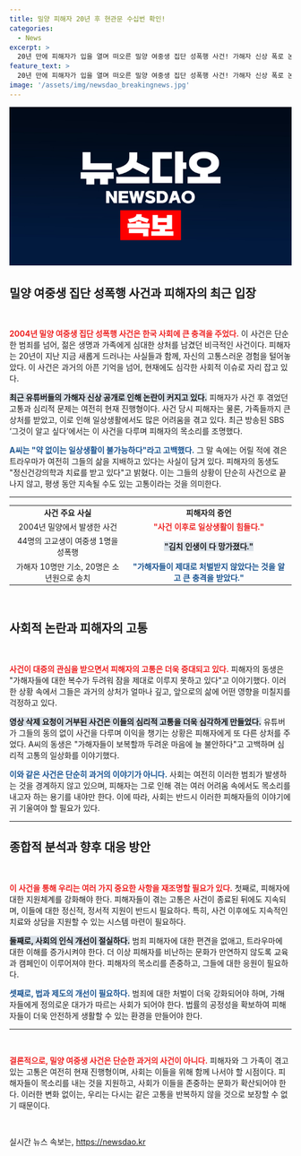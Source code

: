 ```yaml
---
title: 밀양 피해자 20년 후 현관문 수십번 확인!
categories:
  - News
excerpt: >
  20년 만에 피해자가 입을 열며 떠오른 밀양 여중생 집단 성폭행 사건! 가해자 신상 폭로 논란 속, 피해자의 끔찍한 고통과 유튜버의 무책임한 대응이 눈길을 끌고 있습니다. 진실을 마주한 A씨의 이야기, 과연 어떻게 흘러갈까?
feature_text: >
  20년 만에 피해자가 입을 열며 떠오른 밀양 여중생 집단 성폭행 사건! 가해자 신상 폭로 논란 속, 피해자의 끔찍한 고통과 유튜버의 무책임한 대응이 눈길을 끌고 있습니다. 진실을 마주한 A씨의 이야기, 과연 어떻게 흘러갈까?
image: '/assets/img/newsdao_breakingnews.jpg'
---
```


<p><img src="/assets/img/newsdao_breakingnews.jpg" alt="pcversion 속보" /></p>

<h2 data-ke-size="size26">밀양 여중생 집단 성폭행 사건과 피해자의 최근 입장</h2>

<p data-ke-size="size16">&nbsp;</p>

<p data-ke-size="size16"><b><span style="color: #ee2323;">2004년 밀양 여중생 집단 성폭행 사건은 한국 사회에 큰 충격을 주었다.</span></b> 이 사건은 단순한 범죄를 넘어, 젊은 생명과 가족에게 심대한 상처를 남겼던 비극적인 사건이다. 피해자는 20년이 지난 지금 새롭게 드러나는 사실들과 함께, 자신의 고통스러운 경험을 털어놓았다. 이 사건은 과거의 아픈 기억을 넘어, 현재에도 심각한 사회적 이슈로 자리 잡고 있다.</p>

<p data-ke-size="size16"><b><span style="background-color: #21538527;">최근 유튜버들의 가해자 신상 공개로 인해 논란이 커지고 있다.</span></b> 피해자가 사건 후 겪었던 고통과 심리적 문제는 여전히 현재 진행형이다. 사건 당시 피해자는 물론, 가족들까지 큰 상처를 받았고, 이로 인해 일상생활에서도 많은 어려움을 겪고 있다. 최근 방송된 SBS ‘그것이 알고 싶다’에서는 이 사건을 다루며 피해자의 목소리를 조명했다.</p>

<p data-ke-size="size16"><b><span style="color: #1a5490;">A씨는 "약 없이는 일상생활이 불가능하다"라고 고백했다.</span></b> 그 말 속에는 어릴 적에 겪은 트라우마가 여전히 그들의 삶을 지배하고 있다는 사실이 담겨 있다. 피해자의 동생도 "정신건강의학과 치료를 받고 있다"고 밝혔다. 이는 그들의 상황이 단순히 사건으로 끝나지 않고, 평생 동안 지속될 수도 있는 고통이라는 것을 의미한다.</p>

<hr>

<table style="width: 100%;">
  <tr>
    <td style="text-align: center; height: 17px;"><b>사건 주요 사실</b></td>
    <td style="text-align: center; height: 17px;"><b>피해자의 증언</b></td>
  </tr>
  <tr>
    <td style="text-align: center; height: 17px;">2004년 밀양에서 발생한 사건</td>
    <td style="text-align: center; height: 17px;"><b><span style="color: #ee2323;">"사건 이후로 일상생활이 힘들다."</span></b></td>
  </tr>
  <tr>
    <td style="text-align: center; height: 17px;">44명의 고교생이 여중생 1명을 성폭행</td>
    <td style="text-align: center; height: 17px;"><b><span style="background-color: #21538527;">"김치 인생이 다 망가졌다."</span></b></td>
  </tr>
  <tr>
    <td style="text-align: center; height: 17px;">가해자 10명만 기소, 20명은 소년원으로 송치</td>
    <td style="text-align: center; height: 17px;"><b><span style="color: #1a5490;">"가해자들이 제대로 처벌받지 않았다는 것을 알고 큰 충격을 받았다."</span></b></td>
  </tr>
</table>

<p data-ke-size="size16">&nbsp;</p>

<h2 data-ke-size="size26">사회적 논란과 피해자의 고통</h2>

<p data-ke-size="size16">&nbsp;</p>

<p data-ke-size="size16"><b><span style="color: #ee2323;">사건이 대중의 관심을 받으면서 피해자의 고통은 더욱 증대되고 있다.</span></b> 피해자의 동생은 "가해자들에 대한 복수가 두려워 잠을 제대로 이루지 못하고 있다"고 이야기했다. 이러한 상황 속에서 그들은 과거의 상처가 얼마나 깊고, 앞으로의 삶에 어떤 영향을 미칠지를 걱정하고 있다.</p>

<p data-ke-size="size16"><b><span style="background-color: #21538527;">영상 삭제 요청이 거부된 사건은 이들의 심리적 고통을 더욱 심각하게 만들었다.</span></b> 유튜버가 그들의 동의 없이 사건을 다루며 이익을 챙기는 상황은 피해자에게 또 다른 상처를 주었다. A씨의 동생은 "가해자들이 보복할까 두려운 마음에 늘 불안하다"고 고백하며 심리적 고통의 일상화를 이야기했다.</p>

<p data-ke-size="size16"><b><span style="color: #1a5490;">이와 같은 사건은 단순히 과거의 이야기가 아니다.</span></b> 사회는 여전히 이러한 범죄가 발생하는 것을 경계하지 않고 있으며, 피해자는 그로 인해 겪는 여러 어려움 속에서도 목소리를 내고자 하는 용기를 내야만 한다. 이에 따라, 사회는 반드시 이러한 피해자들의 이야기에 귀 기울여야 할 필요가 있다.</p>

<hr>

<h2 data-ke-size="size26">종합적 분석과 향후 대응 방안</h2>

<p data-ke-size="size16">&nbsp;</p>

<p data-ke-size="size16"><b><span style="color: #ee2323;">이 사건을 통해 우리는 여러 가지 중요한 사항을 재조명할 필요가 있다.</span></b> 첫째로, 피해자에 대한 지원체계를 강화해야 한다. 피해자들이 겪는 고통은 사건이 종료된 뒤에도 지속되며, 이들에 대한 정신적, 정서적 지원이 반드시 필요하다. 특히, 사건 이후에도 지속적인 치료와 상담을 지원할 수 있는 시스템 마련이 필요하다.</p>

<p data-ke-size="size16"><b><span style="background-color: #21538527;">둘째로, 사회의 인식 개선이 절실하다.</span></b> 범죄 피해자에 대한 편견을 없애고, 트라우마에 대한 이해를 증가시켜야 한다. 더 이상 피해자를 비난하는 문화가 만연하지 않도록 교육과 캠페인이 이루어져야 한다. 피해자의 목소리를 존중하고, 그들에 대한 응원이 필요하다.</p>

<p data-ke-size="size16"><b><span style="color: #1a5490;">셋째로, 법과 제도의 개선이 필요하다.</span></b> 범죄에 대한 처벌이 더욱 강화되어야 하며, 가해자들에게 정의로운 대가가 따르는 사회가 되어야 한다. 법률의 공정성을 확보하여 피해자들이 더욱 안전하게 생활할 수 있는 환경을 만들어야 한다.</p>

<hr>

<p data-ke-size="size16">&nbsp;</p>

<p data-ke-size="size16"><b><span style="color: #ee2323;">결론적으로, 밀양 여중생 사건은 단순한 과거의 사건이 아니다.</span></b> 피해자와 그 가족이 겪고 있는 고통은 여전히 현재 진행형이며, 사회는 이들을 위해 함께 나서야 할 시점이다. 피해자들이 목소리를 내는 것을 지원하고, 사회가 이들을 존중하는 문화가 확산되어야 한다. 이러한 변화 없이는, 우리는 다시는 같은 고통을 반복하지 않을 것으로 보장할 수 없기 때문이다.</p>

<p data-ke-size="size16">&nbsp;</p>
실시간 뉴스 속보는, <a href="https://newsdao.kr" rel="dofollow">https://newsdao.kr</a>


